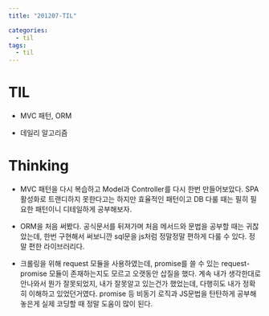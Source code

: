 ```yaml
---
title: "201207-TIL"

categories:
  - til
tags:
  - til
---
```

# TIL
 - MVC 패턴, ORM

 - 데일리 알고리즘

 

# Thinking
 - MVC 패턴을 다시 복습하고 Model과 Controller를 다시 한번 만들어보았다. SPA 활성화로 트랜디하지 못한다고는 하지만 효율적인 패턴이고 DB 다룰 때는 필히 필요한 패턴이니 디테일하게 공부해보자.

 - ORM을 처음 써봤다. 공식문서를 뒤져가며 처음 메서드와 문법을 공부할 때는 귀찮았는데, 한번 구현해서 써보니깐 sql문을 js처럼 정말정말 편하게 다룰 수 있다. 정말 편한 라이브러리다. 

 - 크롤링을 위해 request 모듈을 사용하였는데, promise를 쓸 수 있는 request-promise 모듈이 존재하는지도 모르고 오랫동안 삽질을 했다. 계속 내가 생각한대로 안나와서 뭔가 잘못되었지, 내가 잘못알고 있는건가 했었는데, 다행히도 내가 정확히 이해하고 있었던거였다. promise 등 비동기 로직과 JS문법을 탄탄하게 공부해놓은게 실제 코딩할 때 정말 도움이 많이 된다. 